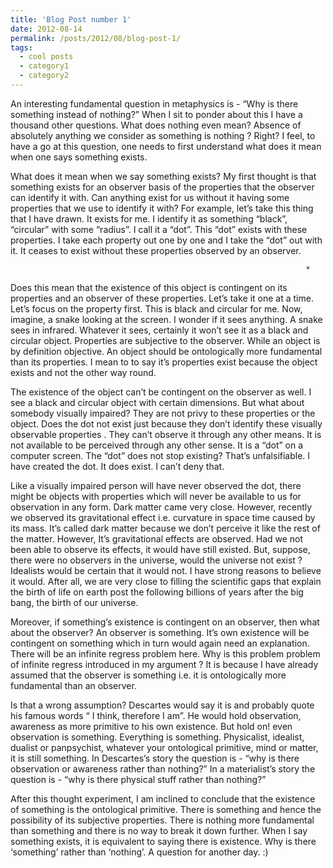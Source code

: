 ```yaml
---
title: 'Blog Post number 1'
date: 2012-08-14
permalink: /posts/2012/08/blog-post-1/
tags:
  - cool posts
  - category1
  - category2
---
```



An interesting fundamental question in metaphysics is - “Why is there something instead of nothing?” When I sit to ponder about this I have a thousand other questions. What does nothing even mean? Absence of absolutely anything we consider as something is nothing ? Right? I feel, to have a go at this question, one needs to first understand what does it mean when one says something exists.

What does it mean when we say something exists? My first thought is that something exists for an observer basis of the properties that the observer can identify it with. Can anything exist for us without it having some properties that we use to identify it with? For example, let’s take this thing that I have drawn. It exists for me. I identify it as something “black”, “circular” with some “radius”. I call it a “dot”. This “dot” exists with these properties. I take each property out one by one and I take the “dot” out with it. It ceases to exist without these properties observed by an observer.

                                                                      *
 
Does this mean that the existence of this object is contingent on its properties and an observer of these properties. Let’s take it one at a time. Let’s focus on the property first. This is black and circular for me. Now, imagine, a snake looking at the screen. I wonder if it sees anything. A snake sees in infrared. Whatever it sees, certainly it won’t see it as a black and circular object. Properties are subjective to the observer. While an object is by definition objective. An object should be ontologically more fundamental than its properties. I mean to to say it’s properties exist because the object exists and not the other way round.

The existence of the object can’t be contingent on the observer as well. I see a black and circular object with certain dimensions. But what about somebody visually impaired? They are not privy to these properties or the object. Does the dot not exist just because they don’t identify these visually observable properties . They can’t observe it through any other means. It is not available to be perceived through any other sense. It is a “dot” on a computer screen. The “dot” does not stop existing? That’s unfalsifiable. I have created the dot. It does exist. I can’t deny that.

Like a visually impaired person will have never observed the dot, there might be objects with properties which will never be available to us for observation in any form. Dark matter came very close. However, recently we observed its gravitational effect i.e. curvature in space time caused by its mass. It’s called dark matter because we don’t perceive it like the rest of the matter. However, It’s gravitational effects are observed. Had we not been able to observe its effects, it would have still existed. But, suppose, there were no observers in the universe, would the universe not exist ? Idealists would be certain that it would not. I have strong reasons to believe it would. After all, we are very close to filling the scientific gaps that explain the birth of life on earth post the following billions of years after the big bang, the birth of our universe.

Moreover, if something’s existence is contingent on an observer, then what about the observer? An observer is something. It’s own existence will be contingent on something which in turn would again need an explanation. There will be an infinite regress problem here. Why is this problem problem of infinite regress introduced in my argument ? It is because I have already assumed that the observer is something i.e. it is ontologically more fundamental than an observer.

Is that a wrong assumption? Descartes would say it is and probably quote his famous words “ I think, therefore I am”. He would hold observation, awareness as more primitive to his own existence. But hold on! even observation is something. Everything is something. Physicalist, idealist, dualist or panpsychist, whatever your ontological primitive, mind or matter, it is still something. In Descartes’s story the question is - “why is there observation or awareness rather than nothing?” In a materialist’s story the question is - “why is there physical stuff rather than nothing?”

After this thought experiment, I am inclined to conclude that the existence of something is the ontological primitive. There is something and hence the possibility of its subjective properties. There is nothing more fundamental than something and there is no way to break it down further. When I say something exists, it is equivalent to saying there is existence. Why is there ‘something’ rather than ‘nothing’. A question for another day. :)

